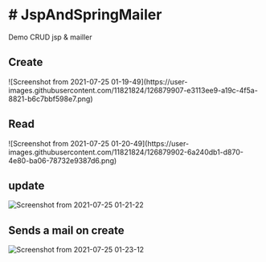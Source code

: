 <h1># JspAndSpringMailer</h1>

Demo CRUD jsp &amp; mailler

  <h2>Create</h2>
![Screenshot from 2021-07-25 01-19-49](https://user-images.githubusercontent.com/11821824/126879907-e3113ee9-a19c-4f5a-8821-b6c7bbf598e7.png)



<h2>Read</h2>
![Screenshot from 2021-07-25 01-20-49](https://user-images.githubusercontent.com/11821824/126879902-6a240db1-d870-4e80-ba06-78732e9387d6.png)



<h2>update</h2>

![Screenshot from 2021-07-25 01-21-22](https://user-images.githubusercontent.com/11821824/126879890-6dbfd196-961c-45b1-816b-4a540ee7e30e.png)



<h2>Sends a mail on create</h2>

![Screenshot from 2021-07-25 01-23-12](https://user-images.githubusercontent.com/11821824/126879790-10605e3f-5bb5-44a5-8c22-1a89f948e3cd.png)


